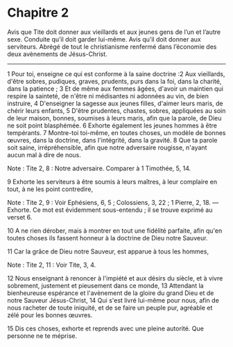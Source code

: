 # Chapitre 2

Avis que Tite doit donner aux vieillards et aux jeunes gens de l’un et l’autre sexe.
Conduite qu’il doit garder lui-même.
Avis qu’il doit donner aux serviteurs.
Abrégé de tout le christianisme renfermé dans l’économie des deux avènements de Jésus-Christ.

***

1 Pour toi, enseigne ce qui est conforme à la saine doctrine :2 Aux vieillards, d'être sobres, pudiques, graves, prudents, purs dans la foi, dans la charité, dans la patience ; 3 Et de même aux femmes âgées, d'avoir un maintien qui respire la sainteté, de n'être ni médisantes ni adonnées au vin, de bien instruire, 4 D'enseigner la sagesse aux jeunes filles, d'aimer leurs maris, de chérir leurs enfants, 5 D'être prudentes, chastes, sobres, appliquées au soin de leur maison, bonnes, soumises à leurs maris, afin que la parole, de Dieu ne soit point blasphémée. 6 Exhorte également les jeunes hommes à être tempérants. 7 Montre-toi toi-même, en toutes choses, un modèle de bonnes œuvres, dans la doctrine, dans l'intégrité, dans la gravité. 8 Que ta parole soit saine, irrépréhensible, afin que notre adversaire rougisse, n'ayant aucun mal à dire de nous.

<span class="bible-note">Note : </span> Tite 2, 8 : Notre adversaire. Comparer à 1 Timothée, 5, 14.

9 Exhorte les serviteurs à être soumis à leurs maîtres, à leur complaire en tout, à ne les point contredire,

<span class="bible-note">Note : </span> Tite 2, 9 : Voir Ephésiens, 6, 5 ; Colossiens, 3, 22 ; 1 Pierre, 2, 18. ― Exhorte. Ce mot est évidemment sous-entendu ; il se trouve exprimé au verset 6.

10 A ne rien dérober, mais à montrer en tout une fidélité parfaite, afin qu'en toutes choses ils fassent honneur à la doctrine de Dieu notre Sauveur.


11 Car la grâce de Dieu notre Sauveur, est apparue à tous les hommes,

<span class="bible-note">Note : </span> Tite 2, 11 : Voir Tite, 3, 4.

12 Nous enseignant à renoncer à l'impiété et aux désirs du siècle, et à vivre sobrement, justement et pieusement dans ce monde, 13 Attendant la bienheureuse espérance et l'avènement de la gloire du grand Dieu et de notre Sauveur Jésus-Christ, 14 Qui s'est livré lui-même pour nous, afin de nous racheter de toute iniquité, et de se faire un peuple pur, agréable et zélé pour les bonnes œuvres.


15 Dis ces choses, exhorte et reprends avec une pleine autorité. Que personne ne te méprise.

